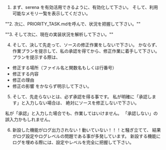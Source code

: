 1. まず、serena を有効活用できるように、有効化して下さい。
そして、利用可能なメモリ一覧を表示してください。

""2. 次に、PRIORITY_TASK.mdを呼んで、状況を把握して下さい。""

""3. そして次に、現在の実装状況を解析して下さい。""

4. そして、決して先走って、ソースの修正作業をしないで下さい。
かならず、作業プランを提示して、私の承認を得てから、修正作業に着手して下さい。
プランを提示する際は、
- 修正する場所（ファイル名と関数名もしくは行番号）
- 修正する内容
- 修正の理由
- 修正の影響
をかならず明示して下さい。

5. そして、先走らないとは、必ず承認を得る事です。
私が明確に「承認します」と入力しない場合は、
絶対にソースを修正しないで下さい。

私が「承認」と入力した場合でも、作業してはいけません。
「承認しない」の誤入力かもしれません。

6. 新設した機能がログ出力されない！動いていない！！！と騒ぎ立てて、
結果がログ設定やログレベルの問題である事が多発しています。
新設する機能にログを埋める際には、設定やレベルを完全に把握して下さい。
